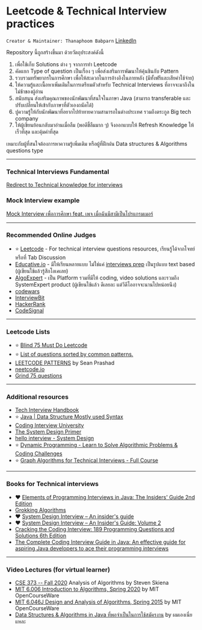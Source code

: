 # Leetcode & Technical Interview practices

`Creator & Maintainer: Thanaphoom Babparn` [LinkedIn](https://www.linkedin.com/in/thanaphoom-babparn/)

Repository นี้ถูกสร้างขึ้นมา ด้วยวัตถุประสงค์ดังนี้  
1. เพื่อใช้เก็บ Solutions ต่าง ๆ จากการทำ Leetcode
2. คัดแยก Type of question เป็นเรื่อง ๆ เพื่อส่งเสริมการพัฒนาให้คุ้นชินกับ Pattern
3. รวบรวมทรัพยากรในการศึกษา เพื่อให้สะดวกในการอ้างอิงในภายหลัง (มีทั้งฟรีและเสียค่าใช้จ่าย)
4. ให้ความรู้และเนื้อหาเพิ่มเติมในการเตรียมตัวสำหรับ Technical Interviews ที่อาจจะมาถึงในไม่ช้าของผู้อ่าน
5. สนับสนุน ส่งเสริมคุณภาพของนักพัฒนาที่สนใจในภาษา Java (สามารถ transferable และปรับเปลี่ยนให้เข้ากับภาษาที่ตัวเองถนัดได้)
6. ปูความรู้ให้กับนักพัฒนาที่อยากไปท้าทายความสามารถในต่างประเทศ รวมถึงตระกูล Big tech company
7. ให้ผู้เขียนย้อนกลับมาอ่านเมื่อลืม (พอดีขึ้ลืมมาก ๆ) จึงออกแบบให้ Refresh Knowledge ให้เร็วที่สุด และคุ้มค่าที่สุด

เหมาะกับผู้ที่สนใจต้องการหาความรู้เพิ่มเติม หรือผู้ที่ฝึกฝน Data structures & Algorithms questions type
___
### Technical Interviews Fundamental
[Redirect to Technical knowledge for interviews](https://github.com/marttp/java-leetcode-practice/blob/main/technicalknowledge)

### Mock Interview example

[Mock Interview เพื่อการศึกษา feat. เพจ เมื่อฉันมีสามีเป็นโปรแกรมเมอร์](https://youtu.be/PaJxy8qSMOE?si=M5e6l_ilHrsAULzY)

___
### Recommended Online Judges
- ⭐️ [Leetcode](https://leetcode.com/) - For technical interview questions resources, เรียนรู้ได้จากโจทย์ หรือที่ Tab Discussion
- [Educative.io](https://www.educative.io/) - มีให้เรียนหลายแบบ ไม่ใช่แค่ [interviews prep](https://learn.educative.io/interview-prep) เป็นรูปแบบ text based (ผู้เขียนใช้แล้วรู้สึกโอเคเลย)
- [AlgoExpert](https://www.algoexpert.io/product) - เป็น Platform รวมที่มีให้ coding, video solutions และรวมถึง SystemExpert product (ผู้เขียนใช้แล้ว ดีเลยละ แต่วีดีโออาจจะนานไปหน่อยนึง)
- [codewars](https://www.codewars.com/)
- [InterviewBit](https://www.interviewbit.com/practice/)
- [HackerRank](https://www.hackerrank.com/dashboard)
- [CodeSignal](https://app.codesignal.com/)

___
### Leetcode Lists
- ⭐️ [Blind 75 Must Do Leetcode](https://leetcode.com/list/9ox075v5)
- ⭐️ [List of questions sorted by common patterns.](https://leetcode.com/discuss/study-guide/448285/List-of-questions-sorted-by-common-patterns.)
- [LEETCODE PATTERNS](https://seanprashad.com/leetcode-patterns/) by Sean Prashad
- [neetcode.io](https://neetcode.io/)
- [Grind 75 questions](https://www.techinterviewhandbook.org/grind75)
___
### Additional resources
- [Tech Interview Handbook](https://www.techinterviewhandbook.org/)
- ⭐️ [Java | Data Structure Mostly used Syntax](https://leetcode.com/discuss/study-guide/1170715/Java-or-Data-Structure-Mostly-used-Syntax)
- [Coding Interview University](https://github.com/jwasham/coding-interview-university)
- [The System Design Primer](https://github.com/donnemartin/system-design-primer)
- [hello interview - System Design](https://www.hellointerview.com/learn/system-design/in-a-hurry/introduction)
- ⭐️ [Dynamic Programming - Learn to Solve Algorithmic Problems & Coding Challenges](https://youtu.be/oBt53YbR9Kk?si=bZ1go_DrsNMDdnT6)
- ⭐️ [Graph Algorithms for Technical Interviews - Full Course](https://youtu.be/tWVWeAqZ0WU?si=YJmiwY6KD-tYuuYe)
___
### Books for Technical interviews
- ❤️ [Elements of Programming Interviews in Java: The Insiders' Guide 2nd Edition](https://www.amazon.com/gp/product/1517671272)
- [Grokking Algorithms](https://www.manning.com/books/grokking-algorithms#toc)
- ❤️ [System Design Interview – An insider's guide](https://www.amazon.com/gp/product/B08CMF2CQF)
- ❤️ [System Design Interview – An Insider's Guide: Volume 2](https://www.amazon.com/gp/product/1736049119)
- [Cracking the Coding Interview: 189 Programming Questions and Solutions 6th Edition](https://www.amazon.com/gp/product/0984782850)
- [The Complete Coding Interview Guide in Java: An effective guide for aspiring Java developers to ace their programming interviews](https://www.amazon.com/gp/product/1839212063)
___
### Video Lectures (for virtual learner)
- [CSE 373 -- Fall 2020](https://youtube.com/playlist?list=PLOtl7M3yp-DX6ic0HGT0PUX_wiNmkWkXx) Analysis of Algorithms by Steven Skiena
- [MIT 6.006 Introduction to Algorithms, Spring 2020](https://youtube.com/playlist?list=PLUl4u3cNGP63EdVPNLG3ToM6LaEUuStEY) by MIT OpenCourseWare
- [MIT 6.046J Design and Analysis of Algorithms, Spring 2015](https://youtube.com/playlist?list=PLUl4u3cNGP6317WaSNfmCvGym2ucw3oGp) by MIT OpenCourseWare
- [Data Structures & Algorithms in Java ที่พอจำเป็นในการใช้สมัครงาน](https://youtube.com/playlist?list=PLm3A9eDaMzun0A4KBOHYBAr8m_4Avad5C&si=nlSBYrjdl62BJQu3) by ผมเองเนี่ยแหละ
